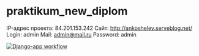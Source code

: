 # praktikum_new_diplom

IP-адрес проекта: 84.201.153.242
Сайт: http://ankoshelev.serveblog.net/
Login: admin
Mail: admin@mail.ru
Password: admin

[![Django-app workflow](https://github.com/KoshelevAleksandr/foodgram-project-react/actions/workflows/foodgram_workflow.yml/badge.svg)](https://github.com/KoshelevAleksandr/foodgram-project-react/actions/workflows/foodgram_workflow.yml)
